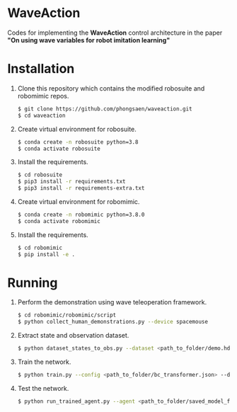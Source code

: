 # WaveAction
Codes for implementing the **WaveAction** control architecture in the paper **"On using wave variables for robot imitation learning"**

# Installation
1. Clone this repository which contains the modified robosuite and robomimic repos.
   ```sh 
   $ git clone https://github.com/phongsaen/waveaction.git
   $ cd waveaction
   ```
2. Create virtual environment for robosuite.
   ```sh
   $ conda create -n robosuite python=3.8
   $ conda activate robosuite
   ```
3. Install the requirements.
   ```sh
   $ cd robosuite
   $ pip3 install -r requirements.txt
   $ pip3 install -r requirements-extra.txt
   ```
4. Create virtual environment for robomimic.
   ```sh
   $ conda create -n robomimic python=3.8.0
   $ conda activate robomimic
   ```
5. Install the requirements.
   ```sh
   $ cd robomimic
   $ pip install -e .
   ```

# Running
1. Perform the demonstration using wave teleoperation framework.
   ```sh 
   $ cd robomimic/robomimic/script
   $ python collect_human_demonstrations.py --device spacemouse
   ```
2. Extract state and observation dataset.
   ```sh
   $ python dataset_states_to_obs.py --dataset <path_to_folder/demo.hdf5> --output_name low_dim.hdf5 --done_mode 2
   ```
3. Train the network.
   ```sh
   $ python train.py --config <path_to_folder/bc_transformer.json> --dataset <path_to_folder/low_dim.hdf5>
   ```
4. Test the network.
   ```sh
   $ python run_trained_agent.py --agent <path_to_folder/saved_model_file.pth> --n_rollouts 50 --horizon <#_network_steps_to_run> --seed <random_seed_number>
   ```

